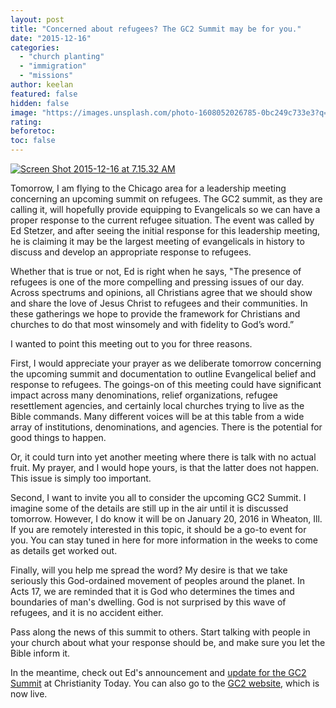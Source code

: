 ```yaml
---
layout: post
title: "Concerned about refugees? The GC2 Summit may be for you."
date: "2015-12-16"
categories: 
  - "church planting"
  - "immigration"
  - "missions"
author: keelan
featured: false
hidden: false
image: "https://images.unsplash.com/photo-1608052026785-0bc249c733e3?q=80&w=2118&auto=format&fit=crop&ixlib=rb-4.0.3&ixid=M3wxMjA3fDB8MHxwaG90by1wYWdlfHx8fGVufDB8fHx8fA%3D%3D"
rating:
beforetoc:
toc: false
---
```


[![Screen Shot 2015-12-16 at 7.15.32 AM](images/77e7d-screen-shot-2015-12-16-at-7.15.32-am.png)](http://www.gc2summit.com/?page_id=4484)

Tomorrow, I am flying to the Chicago area for a leadership meeting concerning an upcoming summit on refugees. The GC2 summit, as they are calling it, will hopefully provide equipping to Evangelicals so we can have a proper response to the current refugee situation. The event was called by Ed Stetzer, and after seeing the initial response for this leadership meeting, he is claiming it may be the largest meeting of evangelicals in history to discuss and develop an appropriate response to refugees.

Whether that is true or not, Ed is right when he says, "The presence of refugees is one of the more compelling and pressing issues of our day. Across spectrums and opinions, all Christians agree that we should show and share the love of Jesus Christ to refugees and their communities. In these gatherings we hope to provide the framework for Christians and churches to do that most winsomely and with fidelity to God’s word.”

I wanted to point this meeting out to you for three reasons.

First, I would appreciate your prayer as we deliberate tomorrow concerning the upcoming summit and documentation to outline Evangelical belief and response to refugees. The goings-on of this meeting could have significant impact across many denominations, relief organizations, refugee resettlement agencies, and certainly local churches trying to live as the Bible commands. Many different voices will be at this table from a wide array of institutions, denominations, and agencies. There is the potential for good things to happen.

Or, it could turn into yet another meeting where there is talk with no actual fruit. My prayer, and I would hope yours, is that the latter does not happen. This issue is simply too important.

Second, I want to invite you all to consider the upcoming GC2 Summit. I imagine some of the details are still up in the air until it is discussed tomorrow. However, I do know it will be on January 20, 2016 in Wheaton, Ill. If you are remotely interested in this topic, it should be a go-to event for you. You can stay tuned in here for more information in the weeks to come as details get worked out.

Finally, will you help me spread the word? My desire is that we take seriously this God-ordained movement of peoples around the planet. In Acts 17, we are reminded that it is God who determines the times and boundaries of man's dwelling. God is not surprised by this wave of refugees, and it is no accident either.

Pass along the news of this summit to others. Start talking with people in your church about what your response should be, and make sure you let the Bible inform it.

In the meantime, check out Ed's announcement and [update for the GC2 Summit](http://www.christianitytoday.com/edstetzer/2015/december/update-on-gc2-summit.html) at Christianity Today. You can also go to the [GC2 website](http://www.gc2summit.com/?page_id=4484), which is now live.
